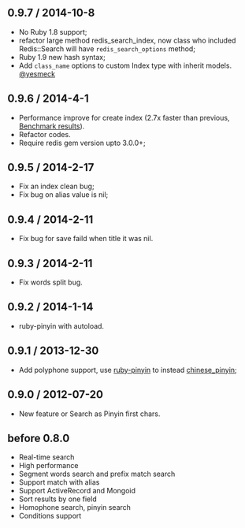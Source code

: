 ## 0.9.7 / 2014-10-8

  * No Ruby 1.8 support;
  * refactor large method redis_search_index, now class who included Redis::Search will have `redis_search_options` method;
  * Ruby 1.9 new hash syntax;
  * Add `class_name` options to custom Index type with inherit models. [@yesmeck](https://github.com/yesmeck)

## 0.9.6 / 2014-4-1

  * Performance improve for create index (2.7x faster than previous, [Benchmark results](https://gist.github.com/huacnlee/9907235)).
  * Refactor codes.
  * Require redis gem version upto 3.0.0+;

## 0.9.5 / 2014-2-17

  * Fix an index clean bug;
  * Fix bug on alias value is nil;

## 0.9.4 / 2014-2-11

  * Fix bug for save faild when title it was nil.

## 0.9.3 / 2014-2-11

  * Fix words split bug.

## 0.9.2 / 2014-1-14

  * ruby-pinyin with autoload.

## 0.9.1 / 2013-12-30

  * Add polyphone support, use [ruby-pinyin](https://github.com/janx/ruby-pinyin) to instead [chinese_pinyin](https://github.com/flyerhzm/chinese_pinyin);

## 0.9.0 / 2012-07-20

  * New feature or Search as Pinyin first chars.

## before 0.8.0

  * Real-time search
  * High performance
  * Segment words search and prefix match search
  * Support match with alias
  * Support ActiveRecord and Mongoid
  * Sort results by one field
  * Homophone search, pinyin search
  * Conditions support
